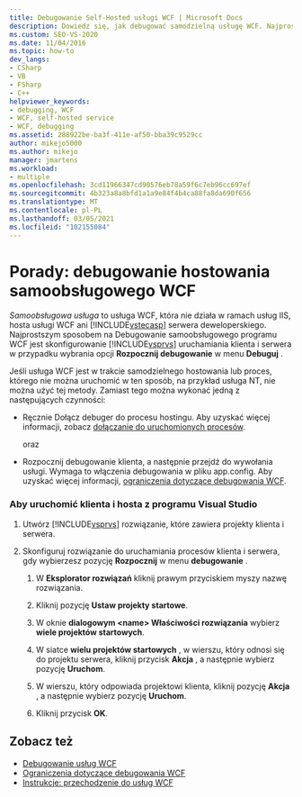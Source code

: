 ```yaml
---
title: Debugowanie Self-Hosted usługi WCF | Microsoft Docs
description: Dowiedz się, jak debugować samodzielną usługę WCF. Najprostszym sposobem (ale nie zawsze jest możliwe) jest skonfigurowanie programu Visual Studio do uruchamiania klienta i serwera.
ms.custom: SEO-VS-2020
ms.date: 11/04/2016
ms.topic: how-to
dev_langs:
- CSharp
- VB
- FSharp
- C++
helpviewer_keywords:
- debugging, WCF
- WCF, self-hosted service
- WCF, debugging
ms.assetid: 288922be-ba3f-411e-af50-bba39c9529cc
author: mikejo5000
ms.author: mikejo
manager: jmartens
ms.workload:
- multiple
ms.openlocfilehash: 3cd11966347cd90576eb78a59f6c7eb96cc697ef
ms.sourcegitcommit: 4b323a8a8bfd1a1a9e84f4b4ca88fa8da690f656
ms.translationtype: MT
ms.contentlocale: pl-PL
ms.lasthandoff: 03/05/2021
ms.locfileid: "102155084"
---
```

# <a name="how-to-debug-a-self-hosted-wcf-service"></a>Porady: debugowanie hostowania samoobsługowego WCF
*Samoobsługowa usługa* to usługa WCF, która nie działa w ramach usług IIS, hosta usługi WCF ani [!INCLUDE[vstecasp](../code-quality/includes/vstecasp_md.md)] serwera deweloperskiego. Najprostszym sposobem na Debugowanie samoobsługowego programu WCF jest skonfigurowanie [!INCLUDE[vsprvs](../code-quality/includes/vsprvs_md.md)] uruchamiania klienta i serwera w przypadku wybrania opcji **Rozpocznij debugowanie** w menu **Debuguj** .

 Jeśli usługa WCF jest w trakcie samodzielnego hostowania lub proces, którego nie można uruchomić w ten sposób, na przykład usługa NT, nie można użyć tej metody. Zamiast tego można wykonać jedną z następujących czynności:

- Ręcznie Dołącz debuger do procesu hostingu. Aby uzyskać więcej informacji, zobacz [dołączanie do uruchomionych procesów](../debugger/attach-to-running-processes-with-the-visual-studio-debugger.md).

     oraz

- Rozpocznij debugowanie klienta, a następnie przejdź do wywołania usługi. Wymaga to włączenia debugowania w pliku app.config. Aby uzyskać więcej informacji, [ograniczenia dotyczące debugowania WCF](../debugger/limitations-on-wcf-debugging.md).

### <a name="to-start-both-client-and-host-from-visual-studio"></a>Aby uruchomić klienta i hosta z programu Visual Studio

1. Utwórz [!INCLUDE[vsprvs](../code-quality/includes/vsprvs_md.md)] rozwiązanie, które zawiera projekty klienta i serwera.

2. Skonfiguruj rozwiązanie do uruchamiania procesów klienta i serwera, gdy wybierzesz pozycję **Rozpocznij** w menu **debugowanie** .

   1. W **Eksplorator rozwiązań** kliknij prawym przyciskiem myszy nazwę rozwiązania.

   2. Kliknij pozycję **Ustaw projekty startowe**.

   3. W oknie **dialogowym \<name> Właściwości rozwiązania** wybierz **wiele projektów startowych**.

   4. W siatce **wielu projektów startowych** , w wierszu, który odnosi się do projektu serwera, kliknij przycisk **Akcja** , a następnie wybierz pozycję **Uruchom**.

   5. W wierszu, który odpowiada projektowi klienta, kliknij pozycję **Akcja** , a następnie wybierz pozycję **Uruchom**.

   6. Kliknij przycisk **OK**.

## <a name="see-also"></a>Zobacz też
- [Debugowanie usług WCF](../debugger/debugging-wcf-services.md)
- [Ograniczenia dotyczące debugowania WCF](../debugger/limitations-on-wcf-debugging.md)
- [Instrukcje: przechodzenie do usług WCF](../debugger/how-to-step-into-wcf-services.md)
